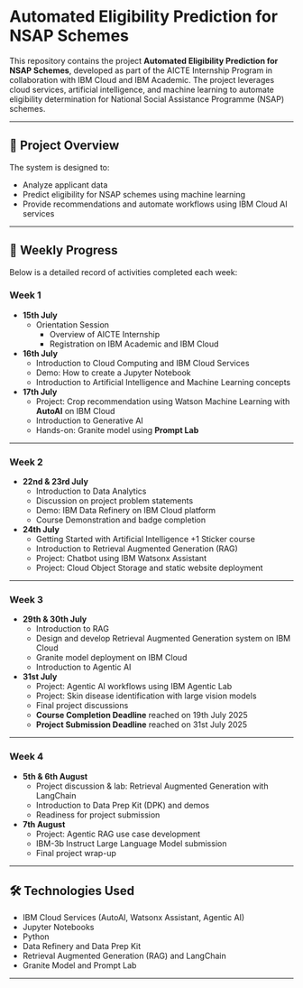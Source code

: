 # Automated Eligibility Prediction for NSAP Schemes

This repository contains the project **Automated Eligibility Prediction for NSAP Schemes**, developed as part of the AICTE Internship Program in collaboration with IBM Cloud and IBM Academic. The project leverages cloud services, artificial intelligence, and machine learning to automate eligibility determination for National Social Assistance Programme (NSAP) schemes.

---

## 🚀 Project Overview

The system is designed to:
- Analyze applicant data
- Predict eligibility for NSAP schemes using machine learning
- Provide recommendations and automate workflows using IBM Cloud AI services

---

## 📅 Weekly Progress

Below is a detailed record of activities completed each week:

### **Week 1**
- **15th July**
  - Orientation Session
    - Overview of AICTE Internship
    - Registration on IBM Academic and IBM Cloud
- **16th July**
  - Introduction to Cloud Computing and IBM Cloud Services
  - Demo: How to create a Jupyter Notebook
  - Introduction to Artificial Intelligence and Machine Learning concepts
- **17th July**
  - Project: Crop recommendation using Watson Machine Learning with **AutoAI** on IBM Cloud
  - Introduction to Generative AI
  - Hands-on: Granite model using **Prompt Lab**

---

### **Week 2**
- **22nd & 23rd July**
  - Introduction to Data Analytics
  - Discussion on project problem statements
  - Demo: IBM Data Refinery on IBM Cloud platform
  - Course Demonstration and badge completion
- **24th July**
  - Getting Started with Artificial Intelligence +1 Sticker course
  - Introduction to Retrieval Augmented Generation (RAG)
  - Project: Chatbot using IBM Watsonx Assistant
  - Project: Cloud Object Storage and static website deployment

---

### **Week 3**
- **29th & 30th July**
  - Introduction to RAG
  - Design and develop Retrieval Augmented Generation system on IBM Cloud
  - Granite model deployment on IBM Cloud
  - Introduction to Agentic AI
- **31st July**
  - Project: Agentic AI workflows using IBM Agentic Lab
  - Project: Skin disease identification with large vision models
  - Final project discussions
  - **Course Completion Deadline** reached on 19th July 2025
  - **Project Submission Deadline** reached on 31st July 2025

---

### **Week 4**
- **5th & 6th August**
  - Project discussion & lab: Retrieval Augmented Generation with LangChain
  - Introduction to Data Prep Kit (DPK) and demos
  - Readiness for project submission
- **7th August**
  - Project: Agentic RAG use case development
  - IBM-3b Instruct Large Language Model submission
  - Final project wrap-up

---

## 🛠️ Technologies Used

- IBM Cloud Services (AutoAI, Watsonx Assistant, Agentic AI)
- Jupyter Notebooks
- Python
- Data Refinery and Data Prep Kit
- Retrieval Augmented Generation (RAG) and LangChain
- Granite Model and Prompt Lab

---



